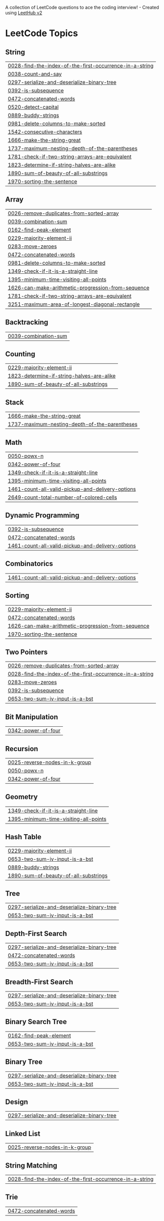 A collection of LeetCode questions to ace the coding interview! - Created using [LeetHub v2](https://github.com/arunbhardwaj/LeetHub-2.0)
<!---LeetCode Topics Start-->
# LeetCode Topics
## String
|  |
| ------- |
| [0028-find-the-index-of-the-first-occurrence-in-a-string](https://github.com/Daria872/coding-journey/tree/master/0028-find-the-index-of-the-first-occurrence-in-a-string) |
| [0038-count-and-say](https://github.com/Daria872/coding-journey/tree/master/0038-count-and-say) |
| [0297-serialize-and-deserialize-binary-tree](https://github.com/Daria872/coding-journey/tree/master/0297-serialize-and-deserialize-binary-tree) |
| [0392-is-subsequence](https://github.com/Daria872/coding-journey/tree/master/0392-is-subsequence) |
| [0472-concatenated-words](https://github.com/Daria872/coding-journey/tree/master/0472-concatenated-words) |
| [0520-detect-capital](https://github.com/Daria872/coding-journey/tree/master/0520-detect-capital) |
| [0889-buddy-strings](https://github.com/Daria872/coding-journey/tree/master/0889-buddy-strings) |
| [0981-delete-columns-to-make-sorted](https://github.com/Daria872/coding-journey/tree/master/0981-delete-columns-to-make-sorted) |
| [1542-consecutive-characters](https://github.com/Daria872/coding-journey/tree/master/1542-consecutive-characters) |
| [1666-make-the-string-great](https://github.com/Daria872/coding-journey/tree/master/1666-make-the-string-great) |
| [1737-maximum-nesting-depth-of-the-parentheses](https://github.com/Daria872/coding-journey/tree/master/1737-maximum-nesting-depth-of-the-parentheses) |
| [1781-check-if-two-string-arrays-are-equivalent](https://github.com/Daria872/coding-journey/tree/master/1781-check-if-two-string-arrays-are-equivalent) |
| [1823-determine-if-string-halves-are-alike](https://github.com/Daria872/coding-journey/tree/master/1823-determine-if-string-halves-are-alike) |
| [1890-sum-of-beauty-of-all-substrings](https://github.com/Daria872/coding-journey/tree/master/1890-sum-of-beauty-of-all-substrings) |
| [1970-sorting-the-sentence](https://github.com/Daria872/coding-journey/tree/master/1970-sorting-the-sentence) |
## Array
|  |
| ------- |
| [0026-remove-duplicates-from-sorted-array](https://github.com/Daria872/coding-journey/tree/master/0026-remove-duplicates-from-sorted-array) |
| [0039-combination-sum](https://github.com/Daria872/coding-journey/tree/master/0039-combination-sum) |
| [0162-find-peak-element](https://github.com/Daria872/coding-journey/tree/master/0162-find-peak-element) |
| [0229-majority-element-ii](https://github.com/Daria872/coding-journey/tree/master/0229-majority-element-ii) |
| [0283-move-zeroes](https://github.com/Daria872/coding-journey/tree/master/0283-move-zeroes) |
| [0472-concatenated-words](https://github.com/Daria872/coding-journey/tree/master/0472-concatenated-words) |
| [0981-delete-columns-to-make-sorted](https://github.com/Daria872/coding-journey/tree/master/0981-delete-columns-to-make-sorted) |
| [1349-check-if-it-is-a-straight-line](https://github.com/Daria872/coding-journey/tree/master/1349-check-if-it-is-a-straight-line) |
| [1395-minimum-time-visiting-all-points](https://github.com/Daria872/coding-journey/tree/master/1395-minimum-time-visiting-all-points) |
| [1626-can-make-arithmetic-progression-from-sequence](https://github.com/Daria872/coding-journey/tree/master/1626-can-make-arithmetic-progression-from-sequence) |
| [1781-check-if-two-string-arrays-are-equivalent](https://github.com/Daria872/coding-journey/tree/master/1781-check-if-two-string-arrays-are-equivalent) |
| [3251-maximum-area-of-longest-diagonal-rectangle](https://github.com/Daria872/coding-journey/tree/master/3251-maximum-area-of-longest-diagonal-rectangle) |
## Backtracking
|  |
| ------- |
| [0039-combination-sum](https://github.com/Daria872/coding-journey/tree/master/0039-combination-sum) |
## Counting
|  |
| ------- |
| [0229-majority-element-ii](https://github.com/Daria872/coding-journey/tree/master/0229-majority-element-ii) |
| [1823-determine-if-string-halves-are-alike](https://github.com/Daria872/coding-journey/tree/master/1823-determine-if-string-halves-are-alike) |
| [1890-sum-of-beauty-of-all-substrings](https://github.com/Daria872/coding-journey/tree/master/1890-sum-of-beauty-of-all-substrings) |
## Stack
|  |
| ------- |
| [1666-make-the-string-great](https://github.com/Daria872/coding-journey/tree/master/1666-make-the-string-great) |
| [1737-maximum-nesting-depth-of-the-parentheses](https://github.com/Daria872/coding-journey/tree/master/1737-maximum-nesting-depth-of-the-parentheses) |
## Math
|  |
| ------- |
| [0050-powx-n](https://github.com/Daria872/coding-journey/tree/master/0050-powx-n) |
| [0342-power-of-four](https://github.com/Daria872/coding-journey/tree/master/0342-power-of-four) |
| [1349-check-if-it-is-a-straight-line](https://github.com/Daria872/coding-journey/tree/master/1349-check-if-it-is-a-straight-line) |
| [1395-minimum-time-visiting-all-points](https://github.com/Daria872/coding-journey/tree/master/1395-minimum-time-visiting-all-points) |
| [1461-count-all-valid-pickup-and-delivery-options](https://github.com/Daria872/coding-journey/tree/master/1461-count-all-valid-pickup-and-delivery-options) |
| [2649-count-total-number-of-colored-cells](https://github.com/Daria872/coding-journey/tree/master/2649-count-total-number-of-colored-cells) |
## Dynamic Programming
|  |
| ------- |
| [0392-is-subsequence](https://github.com/Daria872/coding-journey/tree/master/0392-is-subsequence) |
| [0472-concatenated-words](https://github.com/Daria872/coding-journey/tree/master/0472-concatenated-words) |
| [1461-count-all-valid-pickup-and-delivery-options](https://github.com/Daria872/coding-journey/tree/master/1461-count-all-valid-pickup-and-delivery-options) |
## Combinatorics
|  |
| ------- |
| [1461-count-all-valid-pickup-and-delivery-options](https://github.com/Daria872/coding-journey/tree/master/1461-count-all-valid-pickup-and-delivery-options) |
## Sorting
|  |
| ------- |
| [0229-majority-element-ii](https://github.com/Daria872/coding-journey/tree/master/0229-majority-element-ii) |
| [0472-concatenated-words](https://github.com/Daria872/coding-journey/tree/master/0472-concatenated-words) |
| [1626-can-make-arithmetic-progression-from-sequence](https://github.com/Daria872/coding-journey/tree/master/1626-can-make-arithmetic-progression-from-sequence) |
| [1970-sorting-the-sentence](https://github.com/Daria872/coding-journey/tree/master/1970-sorting-the-sentence) |
## Two Pointers
|  |
| ------- |
| [0026-remove-duplicates-from-sorted-array](https://github.com/Daria872/coding-journey/tree/master/0026-remove-duplicates-from-sorted-array) |
| [0028-find-the-index-of-the-first-occurrence-in-a-string](https://github.com/Daria872/coding-journey/tree/master/0028-find-the-index-of-the-first-occurrence-in-a-string) |
| [0283-move-zeroes](https://github.com/Daria872/coding-journey/tree/master/0283-move-zeroes) |
| [0392-is-subsequence](https://github.com/Daria872/coding-journey/tree/master/0392-is-subsequence) |
| [0653-two-sum-iv-input-is-a-bst](https://github.com/Daria872/coding-journey/tree/master/0653-two-sum-iv-input-is-a-bst) |
## Bit Manipulation
|  |
| ------- |
| [0342-power-of-four](https://github.com/Daria872/coding-journey/tree/master/0342-power-of-four) |
## Recursion
|  |
| ------- |
| [0025-reverse-nodes-in-k-group](https://github.com/Daria872/coding-journey/tree/master/0025-reverse-nodes-in-k-group) |
| [0050-powx-n](https://github.com/Daria872/coding-journey/tree/master/0050-powx-n) |
| [0342-power-of-four](https://github.com/Daria872/coding-journey/tree/master/0342-power-of-four) |
## Geometry
|  |
| ------- |
| [1349-check-if-it-is-a-straight-line](https://github.com/Daria872/coding-journey/tree/master/1349-check-if-it-is-a-straight-line) |
| [1395-minimum-time-visiting-all-points](https://github.com/Daria872/coding-journey/tree/master/1395-minimum-time-visiting-all-points) |
## Hash Table
|  |
| ------- |
| [0229-majority-element-ii](https://github.com/Daria872/coding-journey/tree/master/0229-majority-element-ii) |
| [0653-two-sum-iv-input-is-a-bst](https://github.com/Daria872/coding-journey/tree/master/0653-two-sum-iv-input-is-a-bst) |
| [0889-buddy-strings](https://github.com/Daria872/coding-journey/tree/master/0889-buddy-strings) |
| [1890-sum-of-beauty-of-all-substrings](https://github.com/Daria872/coding-journey/tree/master/1890-sum-of-beauty-of-all-substrings) |
## Tree
|  |
| ------- |
| [0297-serialize-and-deserialize-binary-tree](https://github.com/Daria872/coding-journey/tree/master/0297-serialize-and-deserialize-binary-tree) |
| [0653-two-sum-iv-input-is-a-bst](https://github.com/Daria872/coding-journey/tree/master/0653-two-sum-iv-input-is-a-bst) |
## Depth-First Search
|  |
| ------- |
| [0297-serialize-and-deserialize-binary-tree](https://github.com/Daria872/coding-journey/tree/master/0297-serialize-and-deserialize-binary-tree) |
| [0472-concatenated-words](https://github.com/Daria872/coding-journey/tree/master/0472-concatenated-words) |
| [0653-two-sum-iv-input-is-a-bst](https://github.com/Daria872/coding-journey/tree/master/0653-two-sum-iv-input-is-a-bst) |
## Breadth-First Search
|  |
| ------- |
| [0297-serialize-and-deserialize-binary-tree](https://github.com/Daria872/coding-journey/tree/master/0297-serialize-and-deserialize-binary-tree) |
| [0653-two-sum-iv-input-is-a-bst](https://github.com/Daria872/coding-journey/tree/master/0653-two-sum-iv-input-is-a-bst) |
## Binary Search Tree
|  |
| ------- |
| [0162-find-peak-element](https://github.com/Daria872/coding-journey/tree/master/0162-find-peak-element) |
| [0653-two-sum-iv-input-is-a-bst](https://github.com/Daria872/coding-journey/tree/master/0653-two-sum-iv-input-is-a-bst) |
## Binary Tree
|  |
| ------- |
| [0297-serialize-and-deserialize-binary-tree](https://github.com/Daria872/coding-journey/tree/master/0297-serialize-and-deserialize-binary-tree) |
| [0653-two-sum-iv-input-is-a-bst](https://github.com/Daria872/coding-journey/tree/master/0653-two-sum-iv-input-is-a-bst) |
## Design
|  |
| ------- |
| [0297-serialize-and-deserialize-binary-tree](https://github.com/Daria872/coding-journey/tree/master/0297-serialize-and-deserialize-binary-tree) |
## Linked List
|  |
| ------- |
| [0025-reverse-nodes-in-k-group](https://github.com/Daria872/coding-journey/tree/master/0025-reverse-nodes-in-k-group) |
## String Matching
|  |
| ------- |
| [0028-find-the-index-of-the-first-occurrence-in-a-string](https://github.com/Daria872/coding-journey/tree/master/0028-find-the-index-of-the-first-occurrence-in-a-string) |
## Trie
|  |
| ------- |
| [0472-concatenated-words](https://github.com/Daria872/coding-journey/tree/master/0472-concatenated-words) |
<!---LeetCode Topics End-->